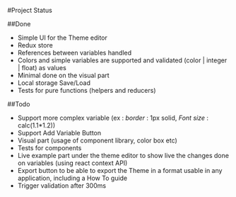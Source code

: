 #Project Status

##Done
* Simple UI for the Theme editor
* Redux store
* References between variables handled
* Colors and simple variables are supported and validated (color | integer | float) as values
* Minimal done on the visual part
* Local storage Save/Load
* Tests for pure functions (helpers and reducers)

##Todo
* Support more complex variable (ex : _border_ : 1px solid, _Font size_ : calc(1.1*1.2))
* Support Add Variable Button
* Visual part (usage of component library, color box etc)
* Tests for components
* Live example part under the theme editor to show live the changes done on variables (using react context API)
* Export button to be able to export the Theme in a format usable in any application, including a How To guide
* Trigger validation after 300ms



